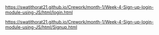 https://swatithorat21.github.io/Crework/month-1/Week-4-Sign-up-login-module-using-JS/html/login.html

https://swatithorat21.github.io/Crework/month-1/Week-4-Sign-up-login-module-using-JS/html/Signup.html
